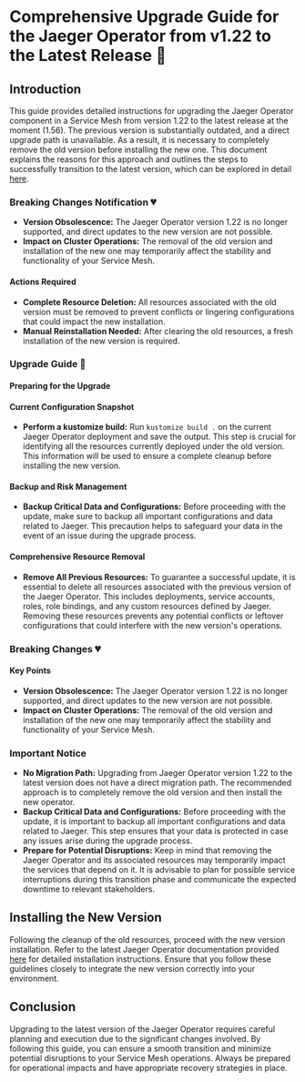 # Comprehensive Upgrade Guide for the Jaeger Operator from v1.22 to the Latest Release 🦮

## Introduction
<!-- markdownlint-disable MD033 -->
This guide provides detailed instructions for upgrading the Jaeger Operator component in a Service Mesh from version 1.22 to the latest release at the moment (1.56). The previous version is substantially outdated, and a direct upgrade path is unavailable. As a result, it is necessary to completely remove the old version before installing the new one. This document explains the reasons for this approach and outlines the steps to successfully transition to the latest version, which can be explored in detail [here](https://www.jaegertracing.io/docs/1.56/operator/).
<!-- markdownlint-enable MD033 -->
### Breaking Changes Notification 💔

- **Version Obsolescence:** The Jaeger Operator version 1.22 is no longer supported, and direct updates to the new version are not possible.
- **Impact on Cluster Operations:** The removal of the old version and installation of the new one may temporarily affect the stability and functionality of your Service Mesh.

#### Actions Required

- **Complete Resource Deletion:** All resources associated with the old version must be removed to prevent conflicts or lingering configurations that could impact the new installation.
- **Manual Reinstallation Needed:** After clearing the old resources, a fresh installation of the new version is required.

### Upgrade Guide 🦮

#### Preparing for the Upgrade

#### Current Configuration Snapshot

- **Perform a kustomize build:** Run `kustomize build .` on the current Jaeger Operator deployment and save the output. This step is crucial for identifying all the resources currently deployed under the old version. This information will be used to ensure a complete cleanup before installing the new version.

#### Backup and Risk Management

- **Backup Critical Data and Configurations:** Before proceeding with the update, make sure to backup all important configurations and data related to Jaeger. This precaution helps to safeguard your data in the event of an issue during the upgrade process.

#### Comprehensive Resource Removal
<!-- markdownlint-disable MD033 -->
- **Remove All Previous Resources:** To guarantee a successful update, it is essential to delete all resources associated with the previous version of the Jaeger Operator. This includes deployments, service accounts, roles, role bindings, and any custom resources defined by Jaeger. Removing these resources prevents any potential conflicts or leftover configurations that could interfere with the new version's operations.
<!-- markdownlint-enable MD033 -->
### Breaking Changes 💔

#### Key Points

- **Version Obsolescence:** The Jaeger Operator version 1.22 is no longer supported, and direct updates to the new version are not possible.
- **Impact on Cluster Operations:** The removal of the old version and installation of the new one may temporarily affect the stability and functionality of your Service Mesh.

### Important Notice

- **No Migration Path:** Upgrading from Jaeger Operator version 1.22 to the latest version does not have a direct migration path. The recommended approach is to completely remove the old version and then install the new operator.
- **Backup Critical Data and Configurations:** Before proceeding with the update, it is important to backup all important configurations and data related to Jaeger. This step ensures that your data is protected in case any issues arise during the upgrade process.
- **Prepare for Potential Disruptions:** Keep in mind that removing the Jaeger Operator and its associated resources may temporarily impact the services that depend on it. It is advisable to plan for possible service interruptions during this transition phase and communicate the expected downtime to relevant stakeholders.

## Installing the New Version

Following the cleanup of the old resources, proceed with the new version installation. Refer to the latest Jaeger Operator documentation provided [here](https://www.jaegertracing.io/docs/1.56/operator/) for detailed installation instructions. Ensure that you follow these guidelines closely to integrate the new version correctly into your environment.

## Conclusion

Upgrading to the latest version of the Jaeger Operator requires careful planning and execution due to the significant changes involved. By following this guide, you can ensure a smooth transition and minimize potential disruptions to your Service Mesh operations. Always be prepared for operational impacts and have appropriate recovery strategies in place.
